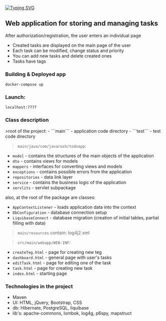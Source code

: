 [![Typing SVG](https://readme-typing-svg.herokuapp.com?font=Fira+Code&pause=1000&width=435&lines=ToDo+application)](https://git.io/typing-svg)
<h2><a>Web application for storing and managing tasks</a></h2>

After authorization/registration, the user enters an individual page

* Created tasks are displayed on the main page of the user
* Each task can be modified, change status and priority
* You can add new tasks and delete created ones
* Tasks have tags

<h3 ><a>Building & Deployed app</a></h3>

```docker-compose up```

<h3 ><a>Launch:</a></h3>

```localhost:7777```

<h3 ><a>Class description</a></h3>
>root of the project:
- ```main``` - application code directory
-  ```test``` - test code directory

>```main/java/com/javarush/todoapp```:
- ```model``` - contains the structures of the main objects of the application
- ```dto``` - contains views for models
- ```mappers``` - interfaces for converting views and models
- ```exceptions``` - contains possible errors from the application
- ```repositories``` - data link layer
- ```service``` - contains the business logic of the application
- ```servlits``` - servlet subpackage

also, at the root of the package are classes:

- ```AppContextListener``` - loads application data into the context
- ```DbConfiguration``` - database connection setup
- ```LiquibaseConnect``` - database migration (creation of initial tables, partial filling with data)

>```main/resources``` contain: log4j2.xml

>```src/main/webapp/WEB-INF```:
- ```createTeg.html``` - page for creating new teg
- ```dashboard.html``` - general page with user's tasks
- ```editTask.html``` - page for editing one of the task
- ```task.html``` - page for creating new task
- ```index.html``` - starting page

<h3><a>Technologies in the project</a></h3>

- Maven
- UI: HTML, jQuery, Bootstrap, CSS
- db: Hibernate, PostgreSQL, liquibase
- lib's: apache-commons, lombok, log4g, p6spy, mapstruct
